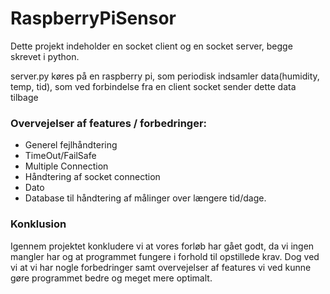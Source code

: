 # RaspberryPiSensor

Dette projekt indeholder en socket client og en socket server, begge skrevet i python.

server.py køres på en raspberry pi, som periodisk indsamler data(humidity, temp, tid),
som ved forbindelse fra en client socket sender dette data tilbage


### Overvejelser af features / forbedringer:
- Generel fejlhåndtering
- TimeOut/FailSafe
- Multiple Connection
- Håndtering af socket connection
- Dato
- Database til håndtering af målinger over længere tid/dage.


### Konklusion 
Igennem projektet konkludere vi at vores forløb har gået godt, da vi ingen mangler har og at programmet fungere i forhold til opstillede krav. Dog ved vi at vi har nogle forbedringer samt overvejelser af features vi ved kunne gøre programmet bedre og meget mere optimalt.
